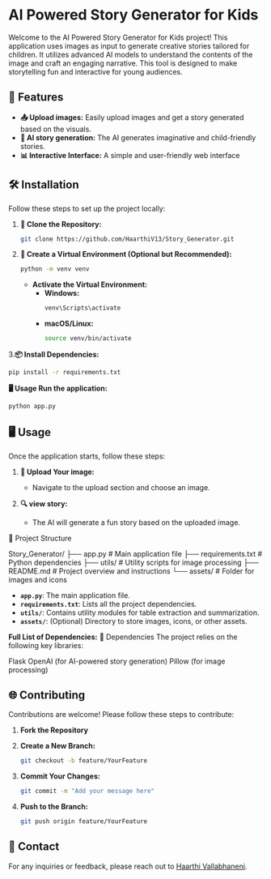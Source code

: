 # AI Powered Story Generator for Kids

Welcome to the  AI Powered Story Generator for Kids project!  This application uses images as input to generate creative stories tailored for children. It utilizes advanced AI models to understand the contents of the image and craft an engaging narrative. This tool is designed to make storytelling fun and interactive for young audiences.

## 🚀 Features

- **📤 Upload images:** Easily upload images and get a story generated based on the visuals.
- **👀 AI story generation:** The AI generates imaginative and child-friendly stories.
- **📊 Interactive Interface:** A simple and user-friendly web interface
  

## 🛠️ Installation

Follow these steps to set up the project locally:

1. **🔀 Clone the Repository:**

   ```bash
   git clone https://github.com/HaarthiV13/Story_Generator.git
   ```

2. **🐍 Create a Virtual Environment (Optional but Recommended):**

   ```bash
   python -m venv venv
   ```
   - **Activate the Virtual Environment:**
     - **Windows:**
       ```bash
       venv\Scripts\activate
       ```
     - **macOS/Linux:**
       ```bash
       source venv/bin/activate
       ```


3.**📦 Install Dependencies:**

   ```bash
   pip install -r requirements.txt
   ```
**🖥 Usage Run the application:**

   ```bash
  python app.py
   ```
## 🖥️ Usage
Once the application starts, follow these steps:

1. **📂 Upload Your image:**
   - Navigate to the upload section and choose an image.

2. **🔍 view story:**
   -  The AI will generate a fun story based on the uploaded image.

📁 Project Structure

Story_Generator/
 ├── app.py             # Main application file
 ├── requirements.txt   # Python dependencies
 ├── utils/             # Utility scripts for image processing
 ├── README.md          # Project overview and instructions
 └── assets/            # Folder for images and icons

- **`app.py`**: The main  application file.
- **`requirements.txt`**: Lists all the project dependencies.
- **`utils/`**: Contains utility modules for table extraction and summarization.
- **`assets/`**: (Optional) Directory to store images, icons, or other assets.
 
**Full List of Dependencies:**
🧰 Dependencies The project relies on the following key libraries:

Flask
OpenAI (for AI-powered story generation)
Pillow (for image processing)


## 🌐 Contributing

Contributions are welcome! Please follow these steps to contribute:

1. **Fork the Repository**
2. **Create a New Branch:**

   ```bash
   git checkout -b feature/YourFeature
   ```

3. **Commit Your Changes:**

   ```bash
   git commit -m "Add your message here"
   ```

4. **Push to the Branch:**

   ```bash
   git push origin feature/YourFeature
   ```

## 📧 Contact

For any inquiries or feedback, please reach out to [Haarthi Vallabhaneni](haarthivallabhaneni13@gmail.com).
